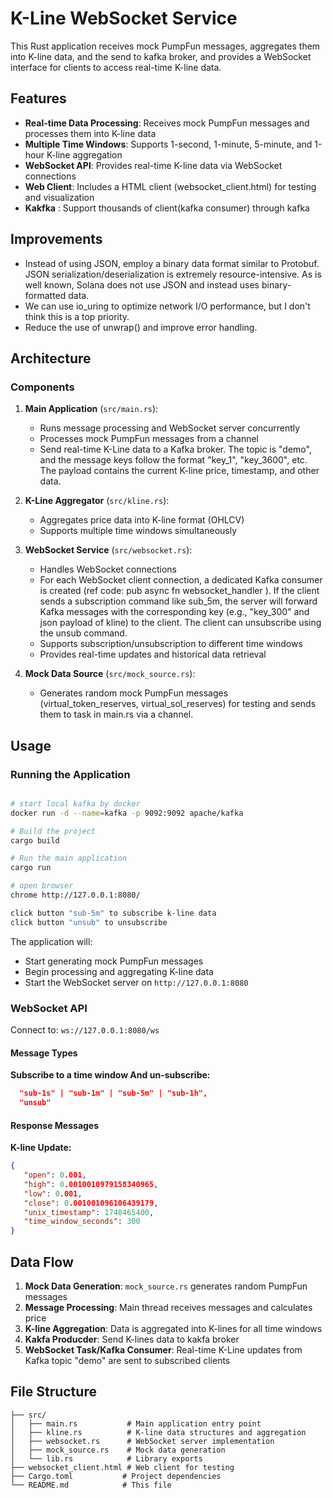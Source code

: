 # K-Line WebSocket Service

This Rust application receives mock PumpFun messages, aggregates them into K-line data, and the send to kafka broker, and provides a WebSocket interface for clients to access real-time K-line data.

## Features

- **Real-time Data Processing**: Receives mock PumpFun messages and processes them into K-line data
- **Multiple Time Windows**: Supports 1-second, 1-minute, 5-minute, and 1-hour K-line aggregation
- **WebSocket API**: Provides real-time K-line data via WebSocket connections
- **Web Client**: Includes a HTML client (websocket_client.html) for testing and visualization
- **Kakfka** : Support thousands of client(kafka consumer) through kafka 

## Improvements

- Instead of using JSON, employ a binary data format similar to Protobuf. JSON serialization/deserialization is extremely resource-intensive. As is well known, Solana does not use JSON and instead uses binary-formatted data.
- We can use io_uring to optimize network I/O performance, but I don't think this is a top priority.
- Reduce the use of unwrap() and improve error handling.


## Architecture

### Components

1. **Main Application** (`src/main.rs`):
   - Runs message processing and WebSocket server concurrently
   - Processes mock PumpFun messages from a channel
   - Send real-time K-Line data to a Kafka broker. The topic is "demo", and the message keys follow the format "key_1", "key_3600", etc. The payload contains the current K-line price, timestamp, and other data.

2. **K-Line Aggregator** (`src/kline.rs`):
   - Aggregates price data into K-line format (OHLCV)
   - Supports multiple time windows simultaneously

3. **WebSocket Service** (`src/websocket.rs`):
   - Handles WebSocket connections
   - For each WebSocket client connection, a dedicated Kafka consumer is created (ref code: pub async fn websocket_handler ). If the client sends a subscription command like sub_5m, the server will forward Kafka messages with the corresponding key (e.g., "key_300" and json payload of kline) to the client. The client can unsubscribe using the unsub command.
   - Supports subscription/unsubscription to different time windows
   - Provides real-time updates and historical data retrieval

4. **Mock Data Source** (`src/mock_source.rs`):
   - Generates random mock PumpFun messages (virtual_token_reserves, virtual_sol_reserves) for testing and sends them to task in main.rs via a channel.

## Usage

### Running the Application

```bash

# start local kafka by docker 
docker run -d --name=kafka -p 9092:9092 apache/kafka

# Build the project
cargo build

# Run the main application
cargo run

# open browser 
chrome http://127.0.0.1:8080/

click button "sub-5m" to subscribe k-line data 
click button "unsub" to unsubscribe 

```

The application will:
- Start generating mock PumpFun messages
- Begin processing and aggregating K-line data
- Start the WebSocket server on `http://127.0.0.1:8080`

### WebSocket API

Connect to: `ws://127.0.0.1:8080/ws`

#### Message Types

**Subscribe to a time window And un-subscribe:**
```json
  "sub-1s" | "sub-1m" | "sub-5m" | "sub-1h",
  "unsub"
```

#### Response Messages

**K-line Update:**
```json
{ 
   "open": 0.001, 
   "high": 0.0010010979158340965, 
   "low": 0.001, 
   "close": 0.001001096106439179, 
   "unix_timestamp": 1748465400, 
   "time_window_seconds": 300 
}
```

## Data Flow

1. **Mock Data Generation**: `mock_source.rs` generates random PumpFun messages
2. **Message Processing**: Main thread receives messages and calculates price
3. **K-line Aggregation**: Data is aggregated into K-lines for all time windows
4. **Kakfa Producder**:  Send K-lines data to kakfa broker
6. **WebSocket Task/Kafka Consumer**: Real-time K-Line updates from Kafka topic "demo" are sent to subscribed clients

## File Structure

```
├── src/
│   ├── main.rs           # Main application entry point 
│   ├── kline.rs          # K-line data structures and aggregation
│   ├── websocket.rs      # WebSocket server implementation
│   ├── mock_source.rs    # Mock data generation
│   └── lib.rs            # Library exports
├── websocket_client.html # Web client for testing
├── Cargo.toml           # Project dependencies
└── README.md            # This file
```
